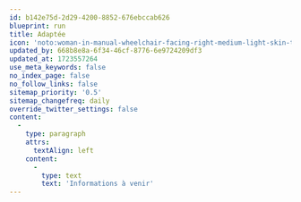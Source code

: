 ```yaml
---
id: b142e75d-2d29-4200-8852-676ebccab626
blueprint: run
title: Adaptée
icon: 'noto:woman-in-manual-wheelchair-facing-right-medium-light-skin-tone'
updated_by: 668b8e8a-6f34-46cf-8776-6e9724209df3
updated_at: 1723557264
use_meta_keywords: false
no_index_page: false
no_follow_links: false
sitemap_priority: '0.5'
sitemap_changefreq: daily
override_twitter_settings: false
content:
  -
    type: paragraph
    attrs:
      textAlign: left
    content:
      -
        type: text
        text: 'Informations à venir'
---
```

